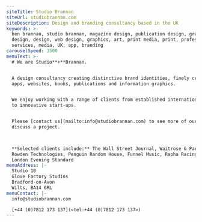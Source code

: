 ```yaml
---
siteTitle: Studio Brannan
siteUrl: studiobrannan.com
siteDescription: Design and branding consultancy based in the UK
keywords: >-
  ben brannan, studio brannan, magazine design, publication design, graphic
  design, design, web design, graphics, art, print media, print, professional,
  services, media, UK, app, branding
carouselSpeed: 3500
menuText: >-
  # We are Studio**+**Brannan.


  A design consultancy creating distinctive brand identities, finely crafted
  apps, websites, books, publications and information graphics. 


  We enjoy working with a range of clients from established international brands
  to innovative start-ups. 


  Please [contact us](mailto:info@studiobrannan.com) to see more of our work and
  discuss a project.

   

  **Selected clients include:** The Wall Street Journal, Waitrose & Partners,
  Rowden Technologies, Penguin Random House, Funnel Music, Rapha Racing and The
  London Evening Standard
menuAddress: |-
  Studio 18
  Glove Factory Studios
  Bradford-on-Avon
  Wilts, BA14 6RL
menuContact: |-
  info@studiobrannan.com

  [+44 (0)7812 173 137](<tel:+44 (0)7812 173 137>)
---
```


